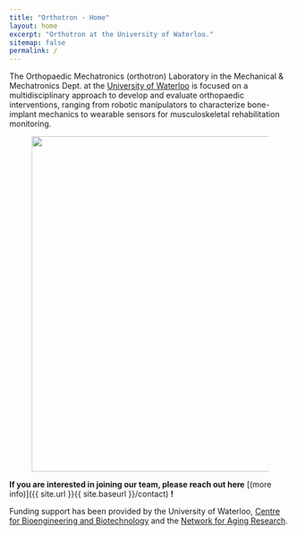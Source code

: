```yaml
---
title: "Orthotron - Home"
layout: home
excerpt: "Orthotron at the University of Waterloo."
sitemap: false
permalink: /
---
```


The Orthopaedic Mechatronics (orthotron) Laboratory in the Mechanical & Mechatronics Dept. at the [University of Waterloo](https://uwaterloo.ca/mechanical-mechatronics-engineering/) is focused on a multidisciplinary approach to develop and evaluate orthopaedic interventions, ranging from robotic manipulators to characterize bone-implant mechanics to wearable sensors for musculoskeletal rehabilitation monitoring.  

<figure class="third">
  <img src="{{ site.url }}{{ site.baseurl }}/images/students1.jpg" style="width: 600px">
</figure>

 **If you are interested in joining our team, please reach out here** [(more info)]({{ site.url }}{{ site.baseurl }}/contact) **!**
 
 
Funding support has been provided by the University of Waterloo, [Centre for Bioengineering and Biotechnology](https://uwaterloo.ca/bioengineering-biotechnology/) and the [Network for Aging Research](https://uwaterloo.ca/network-for-aging-research/).

